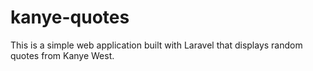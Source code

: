 # kanye-quotes
This is a simple web application built with Laravel that displays random quotes from Kanye West.
